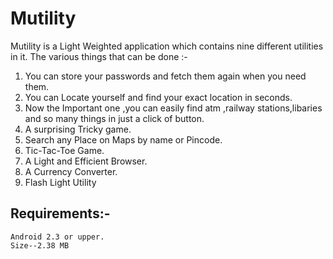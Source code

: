 # Mutility
Mutility is a Light Weighted application which contains nine different  utilities in it.
The various things that can be done :-
1. You can store your passwords and fetch them again when you need them.
2. You can Locate yourself and find your exact location in seconds.
3. Now the Important one ,you can easily find atm ,railway stations,libaries and so many things in just a click of button.
4. A surprising Tricky game.
5. Search  any Place on Maps by name or Pincode.
6. Tic-Tac-Toe Game.
7. A Light and Efficient Browser.
8. A Currency Converter.
9.  Flash Light Utility
## Requirements:-
    Android 2.3 or upper.
    Size--2.38 MB

